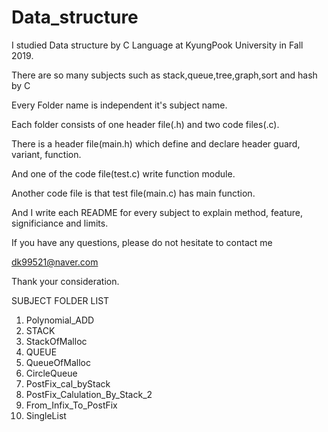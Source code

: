 # Data_structure
I studied Data structure by C Language at KyungPook University in Fall 2019.

There are so many subjects such as stack,queue,tree,graph,sort and hash by C

Every Folder name is independent it's subject name.



Each folder consists of one header file(.h) and two code files(.c).

There is a header file(main.h) which define and declare header guard, variant, function.

And one of the code file(test.c) write function module.

Another code file is that test file(main.c) has main function.



And I write each README for every subject to explain method, feature,  significiance and limits. 





If you have any questions, please do not hesitate to contact me


dk99521@naver.com

Thank your consideration.

SUBJECT FOLDER LIST


1. Polynomial_ADD
2. STACK
3. StackOfMalloc
4. QUEUE
5. QueueOfMalloc
6. CircleQueue
7. PostFix_cal_byStack
8. PostFix_Calulation_By_Stack_2
9. From_Infix_To_PostFix
10. SingleList

